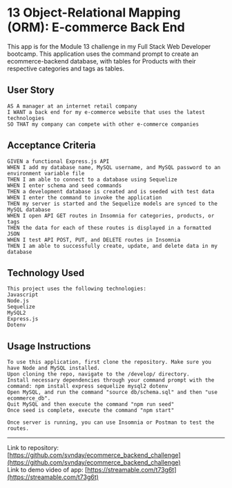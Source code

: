 # 13 Object-Relational Mapping (ORM): E-commerce Back End

This app is for the Module 13 challenge in my Full Stack Web Developer bootcamp. This application uses the command prompt to create an ecommerce-backend database, with tables for Products with their respective categories and tags as tables.

## User Story

```
AS A manager at an internet retail company  
I WANT a back end for my e-commerce website that uses the latest technologies  
SO THAT my company can compete with other e-commerce companies  
```

## Acceptance Criteria

```
GIVEN a functional Express.js API  
WHEN I add my database name, MySQL username, and MySQL password to an environment variable file  
THEN I am able to connect to a database using Sequelize  
WHEN I enter schema and seed commands  
THEN a development database is created and is seeded with test data  
WHEN I enter the command to invoke the application  
THEN my server is started and the Sequelize models are synced to the MySQL database  
WHEN I open API GET routes in Insomnia for categories, products, or tags  
THEN the data for each of these routes is displayed in a formatted JSON  
WHEN I test API POST, PUT, and DELETE routes in Insomnia  
THEN I am able to successfully create, update, and delete data in my database  

```

## Technology Used
```
This project uses the following technologies:  
Javascript  
Node.js  
Sequelize  
MySQL2  
Express.js  
Dotenv  
```

## Usage Instructions

```
To use this application, first clone the repository. Make sure you have Node and MySQL installed. 
Upon cloning the repo, navigate to the /develop/ directory.
Install necessary dependencies through your command prompt with the command: npm install express sequelize mysql2 dotenv  
Open MySQL, and run the command "source db/schema.sql" and then "use ecommerce_db".  
Quit MySQL and then execute the command "npm run seed"  
Once seed is complete, execute the command "npm start"  

Once server is running, you can use Insomnia or Postman to test the routes.

```

____________________________________________________________________________________________________


Link to repository: [https://github.com/svnday/ecommerce_backend_challenge](https://github.com/svnday/ecommerce_backend_challenge)  
Link to demo video of app: [https://streamable.com/t73g6t](https://streamable.com/t73g6t)

